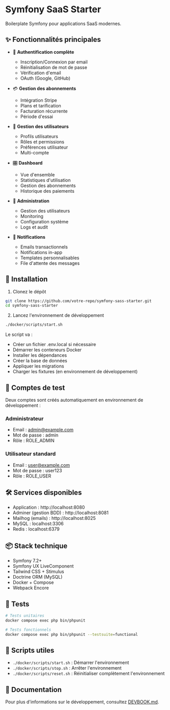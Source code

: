 # Symfony SaaS Starter

Boilerplate Symfony pour applications SaaS modernes.

## ✨ Fonctionnalités principales

- 👤 **Authentification complète**
  - Inscription/Connexion par email
  - Réinitialisation de mot de passe
  - Vérification d'email
  - OAuth (Google, GitHub)

- 💳 **Gestion des abonnements**
  - Intégration Stripe
  - Plans et tarification
  - Facturation récurrente
  - Période d'essai

- 👥 **Gestion des utilisateurs**
  - Profils utilisateurs
  - Rôles et permissions
  - Préférences utilisateur
  - Multi-compte

- 🎛️ **Dashboard**
  - Vue d'ensemble
  - Statistiques d'utilisation
  - Gestion des abonnements
  - Historique des paiements

- 🔧 **Administration**
  - Gestion des utilisateurs
  - Monitoring
  - Configuration système
  - Logs et audit

- 📧 **Notifications**
  - Emails transactionnels
  - Notifications in-app
  - Templates personnalisables
  - File d'attente des messages

## 🚀 Installation

1. Clonez le dépôt
```bash
git clone https://github.com/votre-repo/symfony-sass-starter.git
cd symfony-sass-starter
```

2. Lancez l'environnement de développement
```bash
./docker/scripts/start.sh
```

Le script va :
- Créer un fichier .env.local si nécessaire
- Démarrer les conteneurs Docker
- Installer les dépendances
- Créer la base de données
- Appliquer les migrations
- Charger les fixtures (en environnement de développement)

## 🔑 Comptes de test

Deux comptes sont créés automatiquement en environnement de développement :

### Administrateur
- Email : admin@example.com
- Mot de passe : admin
- Rôle : ROLE_ADMIN

### Utilisateur standard
- Email : user@example.com
- Mot de passe : user123
- Rôle : ROLE_USER

## 🛠️ Services disponibles

- Application : http://localhost:8080
- Adminer (gestion BDD) : http://localhost:8081
- Mailhog (emails) : http://localhost:8025
- MySQL : localhost:3306
- Redis : localhost:6379

## 📦 Stack technique

- Symfony 7.2+
- Symfony UX LiveComponent
- Tailwind CSS + Stimulus
- Doctrine ORM (MySQL)
- Docker + Compose
- Webpack Encore

## 🧪 Tests

```bash
# Tests unitaires
docker compose exec php bin/phpunit

# Tests fonctionnels
docker compose exec php bin/phpunit --testsuite=functional
```

## 🔄 Scripts utiles

- `./docker/scripts/start.sh` : Démarrer l'environnement
- `./docker/scripts/stop.sh` : Arrêter l'environnement
- `./docker/scripts/reset.sh` : Réinitialiser complètement l'environnement

## 📝 Documentation

Pour plus d'informations sur le développement, consultez [DEVBOOK.md](DEVBOOK.md).

